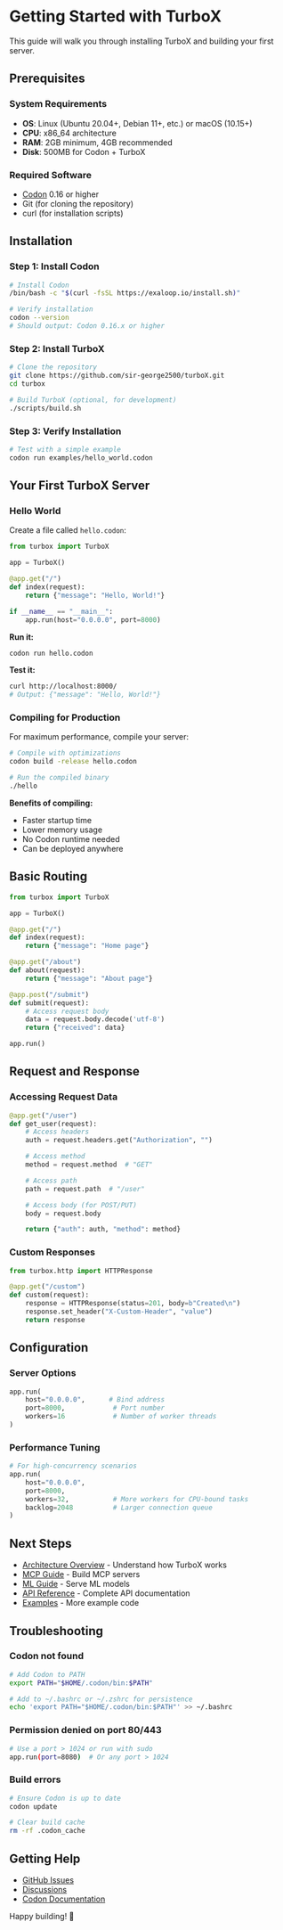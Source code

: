# Getting Started with TurboX

This guide will walk you through installing TurboX and building your first server.

## Prerequisites

### System Requirements

- **OS**: Linux (Ubuntu 20.04+, Debian 11+, etc.) or macOS (10.15+)
- **CPU**: x86_64 architecture
- **RAM**: 2GB minimum, 4GB recommended
- **Disk**: 500MB for Codon + TurboX

### Required Software

- [Codon](https://github.com/exaloop/codon) 0.16 or higher
- Git (for cloning the repository)
- curl (for installation scripts)

## Installation

### Step 1: Install Codon

```bash
# Install Codon
/bin/bash -c "$(curl -fsSL https://exaloop.io/install.sh)"

# Verify installation
codon --version
# Should output: Codon 0.16.x or higher
```

### Step 2: Install TurboX

```bash
# Clone the repository
git clone https://github.com/sir-george2500/turboX.git
cd turbox

# Build TurboX (optional, for development)
./scripts/build.sh
```

### Step 3: Verify Installation

```bash
# Test with a simple example
codon run examples/hello_world.codon
```

## Your First TurboX Server

### Hello World

Create a file called `hello.codon`:

```python
from turbox import TurboX

app = TurboX()

@app.get("/")
def index(request):
    return {"message": "Hello, World!"}

if __name__ == "__main__":
    app.run(host="0.0.0.0", port=8000)
```

**Run it:**

```bash
codon run hello.codon
```

**Test it:**

```bash
curl http://localhost:8000/
# Output: {"message": "Hello, World!"}
```

### Compiling for Production

For maximum performance, compile your server:

```bash
# Compile with optimizations
codon build -release hello.codon

# Run the compiled binary
./hello
```

**Benefits of compiling:**

- Faster startup time
- Lower memory usage
- No Codon runtime needed
- Can be deployed anywhere

## Basic Routing

```python
from turbox import TurboX

app = TurboX()

@app.get("/")
def index(request):
    return {"message": "Home page"}

@app.get("/about")
def about(request):
    return {"message": "About page"}

@app.post("/submit")
def submit(request):
    # Access request body
    data = request.body.decode('utf-8')
    return {"received": data}

app.run()
```

## Request and Response

### Accessing Request Data

```python
@app.get("/user")
def get_user(request):
    # Access headers
    auth = request.headers.get("Authorization", "")

    # Access method
    method = request.method  # "GET"

    # Access path
    path = request.path  # "/user"

    # Access body (for POST/PUT)
    body = request.body

    return {"auth": auth, "method": method}
```

### Custom Responses

```python
from turbox.http import HTTPResponse

@app.get("/custom")
def custom(request):
    response = HTTPResponse(status=201, body=b"Created\n")
    response.set_header("X-Custom-Header", "value")
    return response
```

## Configuration

### Server Options

```python
app.run(
    host="0.0.0.0",      # Bind address
    port=8000,            # Port number
    workers=16            # Number of worker threads
)
```

### Performance Tuning

```python
# For high-concurrency scenarios
app.run(
    host="0.0.0.0",
    port=8000,
    workers=32,           # More workers for CPU-bound tasks
    backlog=2048          # Larger connection queue
)
```

## Next Steps

- [Architecture Overview](architecture.md) - Understand how TurboX works
- [MCP Guide](mcp-guide.md) - Build MCP servers
- [ML Guide](ml-guide.md) - Serve ML models
- [API Reference](api-reference.md) - Complete API documentation
- [Examples](../examples/) - More example code

## Troubleshooting

### Codon not found

```bash
# Add Codon to PATH
export PATH="$HOME/.codon/bin:$PATH"

# Add to ~/.bashrc or ~/.zshrc for persistence
echo 'export PATH="$HOME/.codon/bin:$PATH"' >> ~/.bashrc
```

### Permission denied on port 80/443

```bash
# Use a port > 1024 or run with sudo
app.run(port=8080)  # Or any port > 1024
```

### Build errors

```bash
# Ensure Codon is up to date
codon update

# Clear build cache
rm -rf .codon_cache
```

## Getting Help

- [GitHub Issues](https://github.com/sir-george2500/turboX/issues)
- [Discussions](https://github.com/sir-george2500/turboX/discussions)
- [Codon Documentation](https://docs.exaloop.io/codon)

Happy building! 🚀
